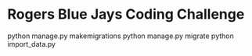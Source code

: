 # Rogers Blue Jays Coding Challenge

python manage.py makemigrations
python manage.py migrate
python import_data.py